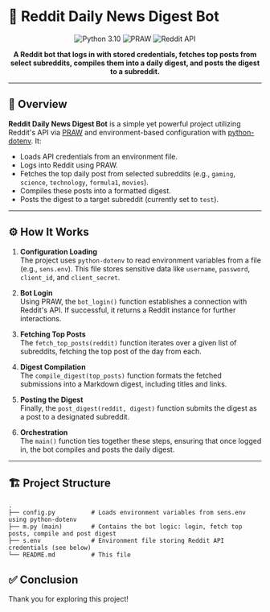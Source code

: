 <!-- 
  Replace the image link below with your own banner or an image you like!
  For example, you can upload one to Imgur and link it here.
-->
# 🤖 Reddit Daily News Digest Bot

<p align="center">
  <img src="https://img.shields.io/badge/Python-3.10-blue?style=flat-square&logo=python" alt="Python 3.10"/>
  <img src="https://img.shields.io/badge/PRAW-v7.x-green?style=flat-square" alt="PRAW"/>
  <img src="https://img.shields.io/badge/API-Reddit-important?style=flat-square" alt="Reddit API"/>
</p>

<p align="center">
  <b>A Reddit bot that logs in with stored credentials, fetches top posts from select subreddits, compiles them into a daily digest, and posts the digest to a subreddit.</b>
</p>

---

## 🚀 Overview

**Reddit Daily News Digest Bot** is a simple yet powerful project utilizing Reddit's API via [PRAW](https://praw.readthedocs.io/) and environment-based configuration with [python-dotenv](https://pypi.org/project/python-dotenv/). It:

- Loads API credentials from an environment file.
- Logs into Reddit using PRAW.
- Fetches the top daily post from selected subreddits (e.g., `gaming`, `science`, `technology`, `formula1`, `movies`).
- Compiles these posts into a formatted digest.
- Posts the digest to a target subreddit (currently set to `test`).

---

## ⚙️ How It Works

1. **Configuration Loading**  
   The project uses `python-dotenv` to read environment variables from a file (e.g., `sens.env`). This file stores sensitive data like `username`, `password`, `client_id`, and `client_secret`.

2. **Bot Login**  
   Using PRAW, the `bot_login()` function establishes a connection with Reddit's API. If successful, it returns a Reddit instance for further interactions.

3. **Fetching Top Posts**  
   The `fetch_top_posts(reddit)` function iterates over a given list of subreddits, fetching the top post of the day from each.

4. **Digest Compilation**  
   The `compile_digest(top_posts)` function formats the fetched submissions into a Markdown digest, including titles and links.

5. **Posting the Digest**  
   Finally, the `post_digest(reddit, digest)` function submits the digest as a post to a designated subreddit.

6. **Orchestration**  
   The `main()` function ties together these steps, ensuring that once logged in, the bot compiles and posts the daily digest.

---

## 🏗️ Project Structure

```plaintext
.
├── config.py          # Loads environment variables from sens.env using python-dotenv
├── m.py (main)        # Contains the bot logic: login, fetch top posts, compile and post digest
├── s.env              # Environment file storing Reddit API credentials (see below)
└── README.md          # This file
```
## ✅ Conclusion

Thank you for exploring this project!
